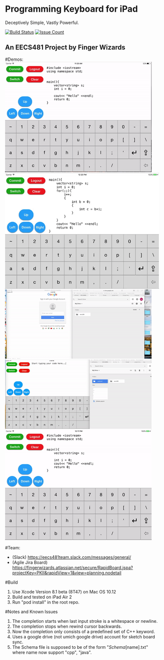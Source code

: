 # Programming Keyboard for iPad
Deceptively Simple, Vastly Powerful.

[![Build Status](https://travis-ci.org/junlong-gao/Programming_Keyboard.svg?branch=master)](https://travis-ci.org/junlong-gao/Programming_Keyboard)
[![Issue Count](https://codeclimate.com/github/junlong-gao/Programming_Keyboard/badges/issue_count.svg)](https://codeclimate.com/github/junlong-gao/Programming_Keyboard)
## An EECS481 Project by Finger Wizards
#Demos:
![DEMO](demos/context_aware_assistence.gif?raw=true "Title=Context Aware Assistance")
![DEMO](demos/context_aware_assistence_2.gif?raw=true "Title=Context Aware Assistance")
![DEMO](demos/google_drive_setup.gif?raw=true "Title=Context Aware Assistance")
![DEMO](demos/commit_to_google_drive.gif?raw=true "Title=Context Aware Assistance")
![DEMO](demos/prefix.gif?raw=true "Title=prefix completion")

#Team:
* (Slack) https://eecs481team.slack.com/messages/general/
* (Agile Jira Board) https://fingerwizards.atlassian.net/secure/RapidBoard.jspa?projectKey=PKII&rapidView=1&view=planning.nodetail

#Build
1. Use Xcode Version 8.1 beta (8T47) on Mac OS 10.12
2. Build and tested on iPad Air 2
3. Run "pod install" in the root repo.

#Notes and Known Issues
1. The completion starts when last input stroke is a whitespace or newline.
2. The completion stops when rewind cursor backwards.
3. Now the completion only consists of a predefined set of C++ keyword. 
4. Uses a google drive (not umich google drive) account for sketch board sync.
5. The Schema file is supposed to be of the form "_Schema_[name].txt" where name now support "cpp", "java".
